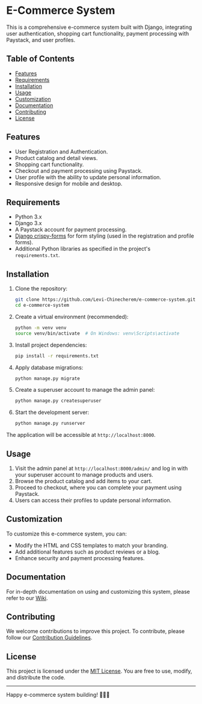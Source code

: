 # E-Commerce System

This is a comprehensive e-commerce system built with Django, integrating user authentication, shopping cart functionality, payment processing with Paystack, and user profiles.

## Table of Contents

- [Features](#features)
- [Requirements](#requirements)
- [Installation](#installation)
- [Usage](#usage)
- [Customization](#customization)
- [Documentation](#documentation)
- [Contributing](#contributing)
- [License](#license)

## Features

- User Registration and Authentication.
- Product catalog and detail views.
- Shopping cart functionality.
- Checkout and payment processing using Paystack.
- User profile with the ability to update personal information.
- Responsive design for mobile and desktop.

## Requirements

- Python 3.x
- Django 3.x
- A Paystack account for payment processing.
- [Django crispy-forms](https://django-crispy-forms.readthedocs.io/en/latest/) for form styling (used in the registration and profile forms).
- Additional Python libraries as specified in the project's `requirements.txt`.

## Installation

1. Clone the repository:

   ```bash
   git clone https://github.com/Levi-Chinecherem/e-commerce-system.git
   cd e-commerce-system
   ```
2. Create a virtual environment (recommended):

   ```bash
   python -m venv venv
   source venv/bin/activate  # On Windows: venv\Scripts\activate
   ```
3. Install project dependencies:

   ```bash
   pip install -r requirements.txt
   ```
4. Apply database migrations:

   ```bash
   python manage.py migrate
   ```
5. Create a superuser account to manage the admin panel:

   ```bash
   python manage.py createsuperuser
   ```
6. Start the development server:

   ```bash
   python manage.py runserver
   ```

The application will be accessible at `http://localhost:8000`.

## Usage

1. Visit the admin panel at `http://localhost:8000/admin/` and log in with your superuser account to manage products and users.
2. Browse the product catalog and add items to your cart.
3. Proceed to checkout, where you can complete your payment using Paystack.
4. Users can access their profiles to update personal information.

## Customization

To customize this e-commerce system, you can:

- Modify the HTML and CSS templates to match your branding.
- Add additional features such as product reviews or a blog.
- Enhance security and payment processing features.

## Documentation

For in-depth documentation on using and customizing this system, please refer to our [Wiki](https://github.com/yourusername/e-commerce-system/wiki).

## Contributing

We welcome contributions to improve this project. To contribute, please follow our [Contribution Guidelines](CONTRIBUTING.md).

## License

This project is licensed under the [MIT License](LICENSE). You are free to use, modify, and distribute the code.

---

Happy e-commerce system building! 👩‍💻🛒
